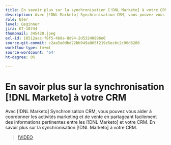 ```yaml
---
title: En savoir plus sur la synchronisation [!DNL Marketo] à votre CRM
description: Avec [!DNL Marketo] Synchronisation CRM, vous pouvez vous aider à coordonner les activités marketing et de vente en partageant facilement des informations pertinentes entre les [!DNL Marketo] et votre CRM. En savoir plus sur la synchronisation [!DNL Marketo] à votre CRM.
role: User
level: Beginner
jira: KT-10744
thumbnail: 345428.jpeg
exl-id: 18512aac-f8f5-4b8a-8d94-2d5324089be0
source-git-commit: c2aa5a0dbd22bb949a865f219e5ecbc2c96d6286
workflow-type: tm+mt
source-wordcount: '64'
ht-degree: 0%

---
```


# En savoir plus sur la synchronisation [!DNL Marketo] à votre CRM

Avec [!DNL Marketo] Synchronisation CRM, vous pouvez vous aider à coordonner les activités marketing et de vente en partageant facilement des informations pertinentes entre les [!DNL Marketo] et votre CRM. En savoir plus sur la synchronisation [!DNL Marketo] à votre CRM.

>[!VIDEO](https://video.tv.adobe.com/v/345428/?quality=12&learn=on)
